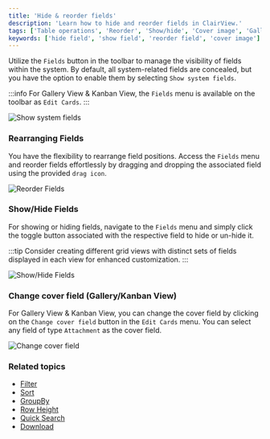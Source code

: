 ```yaml
---
title: 'Hide & reorder fields'
description: 'Learn how to hide and reorder fields in ClairView.'
tags: ['Table operations', 'Reorder', 'Show/hide', 'Cover image', 'Gallery view', 'Kanban view', 'Grid view']
keywords: ['hide field', 'show field', 'reorder field', 'cover image']
---
```



Utilize the `Fields` button in the toolbar to manage the visibility of fields within the system. By default, all system-related fields are concealed, but you have the option to enable them by selecting `Show system fields`.

:::info
For Gallery View & Kanban View, the `Fields` menu is available on the toolbar as `Edit Cards`.
:::

![Show system fields](/img/v2/table-operations/fields-show-system-fields.png)

### Rearranging Fields
You have the flexibility to rearrange field positions. Access the `Fields` menu and reorder fields effortlessly by dragging and dropping the associated field using the provided `drag icon`.

![Reorder Fields](/img/v2/table-operations/fields-reorder.png)

### Show/Hide Fields
For showing or hiding fields, navigate to the `Fields` menu and simply click the toggle button associated with the respective field to hide or un-hide it.

:::tip
Consider creating different grid views with distinct sets of fields displayed in each view for enhanced customization.
:::

![Show/Hide Fields](/img/v2/table-operations/fields-hide.png)

### Change cover field (Gallery/Kanban View)
For Gallery View & Kanban View, you can change the cover field by clicking on the `Change cover field` button in the `Edit Cards` menu. You can select any field of type `Attachment` as the cover field.

![Change cover field](/img/v2/table-operations/change-cover-image.png)

### Related topics
- [Filter](/table-operations/filter)
- [Sort](/table-operations/sort)
- [GroupBy](/table-operations/group-by)
- [Row Height](/table-operations/row-height)
- [Quick Search](/table-operations/search)
- [Download](/table-operations/download)
